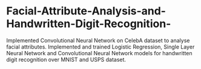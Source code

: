 # Facial-Attribute-Analysis-and-Handwritten-Digit-Recognition-
Implemented Convolutional Neural Network on CelebA dataset to analyse facial attributes. Implemented and trained Logistic Regression, Single Layer Neural Network and Convolutional Neural Network models for handwritten digit recognition over MNIST and USPS dataset. 
